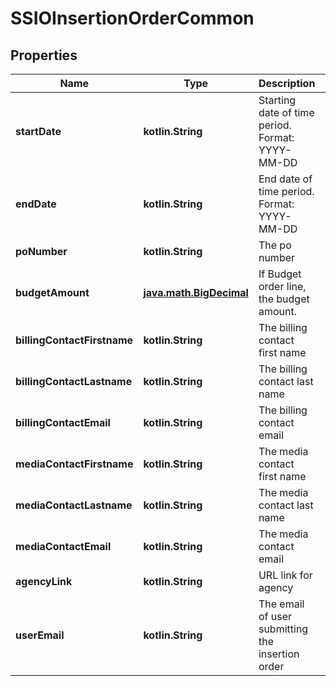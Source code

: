 
# SSIOInsertionOrderCommon

## Properties
| Name | Type | Description | Notes |
| ------------ | ------------- | ------------- | ------------- |
| **startDate** | **kotlin.String** | Starting date of time period. Format: YYYY-MM-DD |  [optional] |
| **endDate** | **kotlin.String** | End date of time period. Format: YYYY-MM-DD |  [optional] |
| **poNumber** | **kotlin.String** | The po number |  [optional] |
| **budgetAmount** | [**java.math.BigDecimal**](java.math.BigDecimal.md) | If Budget order line, the budget amount. |  [optional] |
| **billingContactFirstname** | **kotlin.String** | The billing contact first name |  [optional] |
| **billingContactLastname** | **kotlin.String** | The billing contact last name |  [optional] |
| **billingContactEmail** | **kotlin.String** | The billing contact email |  [optional] |
| **mediaContactFirstname** | **kotlin.String** | The media contact first name |  [optional] |
| **mediaContactLastname** | **kotlin.String** | The media contact last name |  [optional] |
| **mediaContactEmail** | **kotlin.String** | The media contact email |  [optional] |
| **agencyLink** | **kotlin.String** | URL link for agency |  [optional] |
| **userEmail** | **kotlin.String** | The email of user submitting the insertion order |  [optional] |



